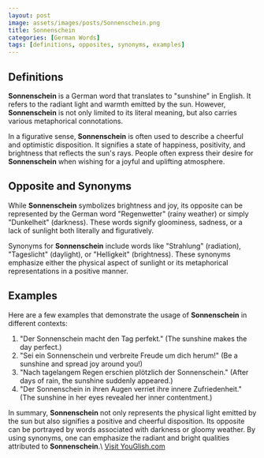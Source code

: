 ```yaml
---
layout: post
image: assets/images/posts/Sonnenschein.png
title: Sonnenschein
categories: [German Words]
tags: [definitions, opposites, synonyms, examples]
---
```


## Definitions

**Sonnenschein** is a German word that translates to "sunshine" in English. It refers to the radiant light and warmth emitted by the sun. However, **Sonnenschein** is not only limited to its literal meaning, but also carries various metaphorical connotations.

In a figurative sense, **Sonnenschein** is often used to describe a cheerful and optimistic disposition. It signifies a state of happiness, positivity, and brightness that reflects the sun's rays. People often express their desire for **Sonnenschein** when wishing for a joyful and uplifting atmosphere.

## Opposite and Synonyms

While **Sonnenschein** symbolizes brightness and joy, its opposite can be represented by the German word "Regenwetter" (rainy weather) or simply "Dunkelheit" (darkness). These words signify gloominess, sadness, or a lack of sunlight both literally and figuratively.

Synonyms for **Sonnenschein** include words like "Strahlung" (radiation), "Tageslicht" (daylight), or "Helligkeit" (brightness). These synonyms emphasize either the physical aspect of sunlight or its metaphorical representations in a positive manner.

## Examples

Here are a few examples that demonstrate the usage of **Sonnenschein** in different contexts:

1. "Der Sonnenschein macht den Tag perfekt." (The sunshine makes the day perfect.)
2. "Sei ein Sonnenschein und verbreite Freude um dich herum!" (Be a sunshine and spread joy around you!)
3. "Nach tagelangem Regen erschien plötzlich der Sonnenschein." (After days of rain, the sunshine suddenly appeared.)
4. "Der Sonnenschein in ihren Augen verriet ihre innere Zufriedenheit." (The sunshine in her eyes revealed her inner contentment.)

In summary, **Sonnenschein** not only represents the physical light emitted by the sun but also signifies a positive and cheerful disposition. Its opposite can be portrayed by words associated with darkness or gloomy weather. By using synonyms, one can emphasize the radiant and bright qualities attributed to **Sonnenschein**.\ <a id="yg-widget-0" class="youglish-widget" data-query="Sonnenschein" data-lang="german" data-components="8412" data-auto-start="0" data-bkg-color="theme_light" data-title="How%20to%20pronounce%20Sonnenschein%20in%20German"  rel="nofollow" href="https://youglish.com">Visit YouGlish.com</a><script async src="https://youglish.com/public/emb/widget.js" charset="utf-8"></script>